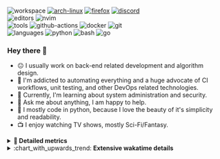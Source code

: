 ![workspace](https://img.shields.io/static/v1?label=&message=workspace:&color=555&style=flat-square)
[![arch-linux](https://img.shields.io/static/v1?logo=arch-linux&label=&message=Arch%20Linux&color=111&logoColor=AAA&style=flat-square)](https://archlinux.org)
[![firefox](https://img.shields.io/static/v1?logo=firefox-browser&label=&message=Firefox&color=111&logoColor=AAA&style=flat-square)](https://mozilla.org/en-US/firefox/)
[![discord](https://img.shields.io/static/v1?logo=discord&label=&message=Discord&color=111&logoColor=AAA&style=flat-square)](https://discord.gg/B8rf3xxgbJ)
<br>
![editors](https://img.shields.io/static/v1?label=&message=editors:&color=555&style=flat-square)
![nvim](https://img.shields.io/static/v1?logo=neovim&label=&message=NeoVim&color=111&logoColor=AAA&style=flat-square)
<br>
![tools](https://img.shields.io/static/v1?label=&message=tools:&color=555&style=flat-square)
![github-actions](https://img.shields.io/static/v1?logo=github-actions&label=&message=github%20actions&color=111&logoColor=AAA&style=flat-square)
![docker](https://img.shields.io/static/v1?logo=docker&label=&message=docker&color=111&logoColor=AAA&style=flat-square)
![git](https://img.shields.io/static/v1?logo=git&label=&message=git&color=111&logoColor=AAA&style=flat-square)
<br>
![languages](https://img.shields.io/static/v1?label=&message=languages:&color=555&style=flat-square)
![python](https://img.shields.io/static/v1?logo=python&label=&message=python&color=111&logoColor=AAA&style=flat-square&link=)
![bash](https://img.shields.io/static/v1?logo=gnu-bash&label=&message=bash&color=111&logoColor=AAA&style=flat-square)
![go](https://img.shields.io/static/v1?logo=rust&label=&message=rust&color=111&logoColor=AAA&style=flat-square)

<!-- Load profile visitor count, but don't display it, keep it as a private stat, no need to show off (888)-->
[](https://visitor-badge.glitch.me/badge?page_id=ItsDrike.ItsDrike)

### Hey there 👋

- :neutral_face: I usually work on back-end related development and algorithm design.
- :man: I'm addicted to automating everything and a huge advocate of CI workflows, unit testing, and other DevOps related technologies.
- :seedling: Currently, I'm learning about system administration and security.
- :speech_balloon: Ask me about anything, I am happy to help.
- :snake: I mostly code in python, because I love the beauty of it's simplicity and readability.
- :tv: I enjoy watching TV shows, mostly Sci-Fi/Fantasy.

<details>
 <summary> <b>📌 Detailed metrics</b></summary>
 
 <table>
  <tr>
    <th>🙋 Profile Details</th>
    <th>🧮 Repositories traffic</th>
  </tr>
  <tr>
   <td>
     <img alt="" width="400" src="https://github.com/ItsDrike/ItsDrike/blob/master/metrics/profile.svg">
   </td>
   <td>
     <img alt="" width="400" src="https://github.com/ItsDrike/ItsDrike/blob/master/metrics/repositories.svg">
   </td>
  </tr>
  <tr>
    <th>📅 Isometric commit calendar</th>
    <th>🈷️ Most used languages</th>
  </tr>
  <tr>
    <td align="center">
      <img alt="" width="400" src="https://github.com/ItsDrike/ItsDrike/blob/master/metrics/isocalendar.svg">
    </td>
    <td>
      <img alt="" width="400" src="https://github.com/ItsDrike/ItsDrike/blob/master/metrics/languages.svg">
    </td>
  </tr>
  <tr>
   <th>♐ Code snippet of the day</th>
   <th>🌟 Recently starred repositories</th>
  </tr>
  <tr>
   <td align="center">
    <img alt="" width="400" src="https://github.com/ItsDrike/ItsDrike/blob/master/metrics/code_snippet.svg">
   </td>
   <td align="center">
    <img alt="" width="400" src="https://github.com/ItsDrike/ItsDrike/blob/master/metrics/starred_repos.svg">
   </td>
  </tr>
  <tr>
    <th>💡 Coding habits</th>
    <th>⏰ WakaTime plugin</th>
  </tr>
  <tr>
   <td align="center">
    <img alt="" width="400" src="https://github.com/ItsDrike/ItsDrike/blob/master/metrics/habits.svg">
   </td>
   <td align="center">
     <img alt="" width="400" src="https://github.com/ItsDrike/ItsDrike/blob/master/metrics/wakatime.svg">
   </td>
  </tr>
 </table>
</details>

<details>
 <summary>:chart_with_upwards_trend: <b>Extensive wakatime details</b></summary>
 
<!--START_SECTION:waka-->
![Code Time](http://img.shields.io/badge/Code%20Time-3%2C044%20hrs%2015%20mins-blue)

**I'm a Night 🦉** 

```text
🌞 Morning      218 commits       ███░░░░░░░░░░░░░░░░░░░░░░   14.60 % 
🌆 Daytime      459 commits       ███████░░░░░░░░░░░░░░░░░░   30.74 % 
🌃 Evening      531 commits       █████████░░░░░░░░░░░░░░░░   35.57 % 
🌙 Night        285 commits       ████░░░░░░░░░░░░░░░░░░░░░   19.09 % 

```
📅 **I'm Most Productive on Sunday** 

```text
Monday         173 commits       ███░░░░░░░░░░░░░░░░░░░░░░   11.59 % 
Tuesday        125 commits       ██░░░░░░░░░░░░░░░░░░░░░░░   08.37 % 
Wednesday      213 commits       ███░░░░░░░░░░░░░░░░░░░░░░   14.27 % 
Thursday       190 commits       ███░░░░░░░░░░░░░░░░░░░░░░   12.73 % 
Friday         182 commits       ███░░░░░░░░░░░░░░░░░░░░░░   12.19 % 
Saturday       292 commits       █████░░░░░░░░░░░░░░░░░░░░   19.56 % 
Sunday         318 commits       █████░░░░░░░░░░░░░░░░░░░░   21.30 % 

```


📊 **This Week I Spent My Time On** 

```text
💬 Programming Languages: 
Python                   14 hrs 52 mins      ███████████░░░░░░░░░░░░░░   44.64 % 
sh                       2 hrs 32 mins       ██░░░░░░░░░░░░░░░░░░░░░░░   07.65 % 
TOML                     2 hrs 29 mins       █░░░░░░░░░░░░░░░░░░░░░░░░   07.49 % 
reStructuredText         2 hrs 25 mins       █░░░░░░░░░░░░░░░░░░░░░░░░   07.27 % 
systemd                  1 hr 54 mins        █░░░░░░░░░░░░░░░░░░░░░░░░   05.71 % 

🔥 Editors: 
Neovim                   33 hrs 18 mins      █████████████████████████   100.00 % 

💻 Operating System: 
Linux                    33 hrs 18 mins      █████████████████████████   100.00 % 

```

**I Mostly Code in Python** 

```text
Python                   34 repos            ████████████████████░░░░░   82.93 % 
Shell                    2 repos             █░░░░░░░░░░░░░░░░░░░░░░░░   04.88 % 
HTML                     1 repo              ░░░░░░░░░░░░░░░░░░░░░░░░░   02.44 % 
C                        1 repo              ░░░░░░░░░░░░░░░░░░░░░░░░░   02.44 % 
C#                       1 repo              ░░░░░░░░░░░░░░░░░░░░░░░░░   02.44 % 

```



 Last Updated on 10/02/2023 01:48:02 UTC
<!--END_SECTION:waka-->

</details>
